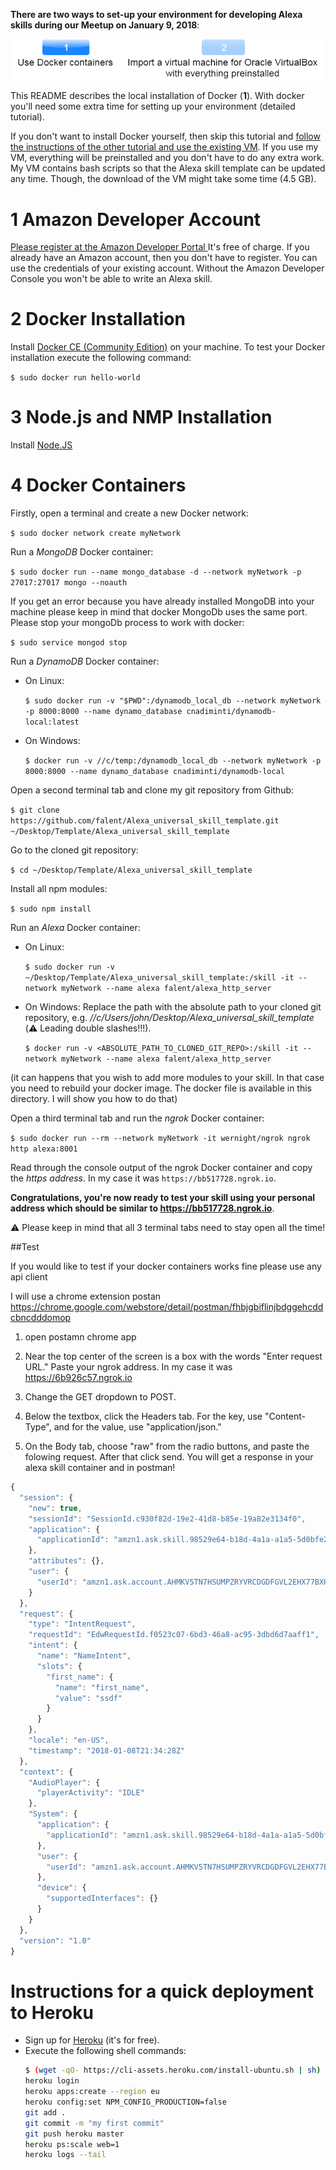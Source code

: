 **There are two ways to set-up your environment for developing Alexa skills during our Meetup on January 9, 2018**:

![Local Docker installation or virtual box](buttons.png)

This README describes the local installation of Docker (**1**). With docker you'll need some extra time for setting up your environment (detailed tutorial).

If you don't want to install Docker yourself, then skip this tutorial and [follow the instructions of the other tutorial and use the existing VM](https://github.com/falent/Alexa_universal_skill_template_VM). If you use my VM, everything will be preinstalled and you don't have to do any extra work. My VM contains bash scripts so that the Alexa skill template can be updated any time. Though, the download of the VM might take some time (4.5 GB).



# 1 Amazon Developer Account

[Please register at the Amazon Developer Portal ](http://developer.amazon.com/)
It's free of charge. If you already have an Amazon account, then you don't have to register. You can use the credentials of your existing account. Without the Amazon Developer Console you won't be able to write an Alexa skill.



# 2 Docker Installation

Install [Docker CE (Community Edition)](https://docs.docker.com/engine/installation/#desktop) on your machine. To test your Docker installation execute the following command:

`$ sudo docker run hello-world`

# 3 Node.js and NMP Installation

Install [Node.JS](https://nodejs.org/en/download/) 


# 4 Docker Containers 
Firstly, open a terminal and create a new Docker network:

`$ sudo docker network create myNetwork`

Run a _MongoDB_ Docker container:

`$ sudo docker run --name mongo_database -d --network myNetwork -p 27017:27017 mongo --noauth `

If you get an error because you have already installed MongoDB into your machine please keep in mind that docker MongoDb uses the same port. Please stop your mongoDb process to work with docker:

`$ sudo service mongod stop`


Run a _DynamoDB_ Docker container:

* On Linux:

  `$ sudo docker run -v "$PWD":/dynamodb_local_db --network myNetwork -p 8000:8000 --name dynamo_database cnadiminti/dynamodb-local:latest`

* On Windows:

  `$ docker run -v //c/temp:/dynamodb_local_db --network myNetwork -p 8000:8000 --name dynamo_database cnadiminti/dynamodb-local`

Open a second terminal tab and clone my git repository from Github:

`$ git clone https://github.com/falent/Alexa_universal_skill_template.git  ~/Desktop/Template/Alexa_universal_skill_template `

Go to the cloned git repository:

`$ cd ~/Desktop/Template/Alexa_universal_skill_template`

Install all npm modules:

`$ sudo npm install`

Run an _Alexa_ Docker container:

* On Linux:

  `$ sudo docker run -v ~/Desktop/Template/Alexa_universal_skill_template:/skill -it --network myNetwork --name alexa falent/alexa_http_server`
* On Windows:
  Replace the path with the absolute path to your cloned git repository, e.g. _//c/Users/john/Desktop/Alexa_universal_skill_template_ (:warning: Leading double slashes!!!).

  `$ docker run -v <ABSOLUTE_PATH_TO_CLONED_GIT_REPO>:/skill -it --network myNetwork --name alexa falent/alexa_http_server`
  
(it can happens that you wish to add more modules to your skill. In that case you need to rebuild your docker image. The docker file is available in this directory. I will show you how to do that)

Open a third terminal tab and run the _ngrok_ Docker container:

`$ sudo docker run --rm --network myNetwork -it wernight/ngrok ngrok http alexa:8001 `

Read through the console output of the ngrok Docker container and copy the *https address*. In my case it was `https://bb517728.ngrok.io`.


**Congratulations, you're now ready to test your skill using your personal address which should be similar to https://bb517728.ngrok.io**.

:warning: Please keep in mind that all 3 terminal tabs need to stay open all the time!


##Test

If you would like to test if your docker containers works fine
please use any api client

I will use a chrome extension postan
https://chrome.google.com/webstore/detail/postman/fhbjgbiflinjbdggehcddcbncdddomop

1. open postamn chrome app 

2. Near the top center of the screen is a box with the words "Enter request URL." Paste your ngrok address. In my case it was https://6b926c57.ngrok.io

3. Change the GET dropdown to POST.

4. Below the textbox, click the Headers tab. For the key, use "Content-Type", and for the value, use "application/json."

5. On the Body tab, choose "raw" from the radio buttons, and paste the folowing request. After that click send. You will get a response in your alexa skill container and in postman!


```javascript
{
  "session": {
    "new": true,
    "sessionId": "SessionId.c930f82d-19e2-41d8-b85e-19a82e3134f0",
    "application": {
      "applicationId": "amzn1.ask.skill.98529e64-b18d-4a1a-a1a5-5d0bfe27e861"
    },
    "attributes": {},
    "user": {
      "userId": "amzn1.ask.account.AHMKV5TN7HSUMPZRYVRCDGDFGVL2EHX77BXHTHNPE3GX6YMHYTOG2MBU2AL5XRGNT5R2FU4Z7YTJQEJLER3UOZPZ3HLCGVNIAEUPYOLE5RO6MSDVSF2LKHDKKV36BSD4OJVIMELQ3VJH7MBFSPAK4KBSAFQUAHW2QT2HXABRRXXD7QQSQ24J4FCWOCBP2U5X5J6RNIRTFQA4BTQ"
    }
  },
  "request": {
    "type": "IntentRequest",
    "requestId": "EdwRequestId.f0523c07-6bd3-46a8-ac95-3dbd6d7aaff1",
    "intent": {
      "name": "NameIntent",
      "slots": {
        "first_name": {
          "name": "first_name",
          "value": "ssdf"
        }
      }
    },
    "locale": "en-US",
    "timestamp": "2018-01-08T21:34:28Z"
  },
  "context": {
    "AudioPlayer": {
      "playerActivity": "IDLE"
    },
    "System": {
      "application": {
        "applicationId": "amzn1.ask.skill.98529e64-b18d-4a1a-a1a5-5d0bfe27e861"
      },
      "user": {
        "userId": "amzn1.ask.account.AHMKV5TN7HSUMPZRYVRCDGDFGVL2EHX77BXHTHNPE3GX6YMHYTOG2MBU2AL5XRGNT5R2FU4Z7YTJQEJLER3UOZPZ3HLCGVNIAEUPYOLE5RO6MSDVSF2LKHDKKV36BSD4OJVIMELQ3VJH7MBFSPAK4KBSAFQUAHW2QT2HXABRRXXD7QQSQ24J4FCWOCBP2U5X5J6RNIRTFQA4BTQ"
      },
      "device": {
        "supportedInterfaces": {}
      }
    }
  },
  "version": "1.0"
}
```


# Instructions for a quick deployment to Heroku

* Sign up for [Heroku](https://signup.heroku.com/dc) (it's for free).
* Execute the following shell commands:
  ```bash
  $ (wget -qO- https://cli-assets.heroku.com/install-ubuntu.sh | sh)
  heroku login
  heroku apps:create --region eu
  heroku config:set NPM_CONFIG_PRODUCTION=false
  git add .
  git commit -m "my first commit"
  git push heroku master
  heroku ps:scale web=1
  heroku logs --tail
  ```

